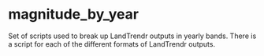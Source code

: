 # magnitude_by_year
Set of scripts used to break up LandTrendr outputs in yearly bands. There is a script for each of the different formats of LandTrendr outputs.
